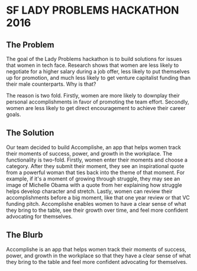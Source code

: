 # SF LADY PROBLEMS HACKATHON 2016

## The Problem

The goal of the Lady Problems hackathon is to build solutions for issues that women in tech face. Research shows that women are less likely to negotiate for a higher salary during a job offer, less likely to put themselves up for promotion, and much less likely to get venture capitalist funding than their male counterparts. Why is that?

The reason is two fold. Firstly, women are more likely to downplay their personal accomplishments in favor of promoting the team effort. Secondly, women are less likely to get direct encouragement to achieve their career goals.

## The Solution

Our team decided to build Accomplishe, an app that helps women track their moments of success, power, and growth in the workplace. The functionality is two-fold. Firstly, women enter their moments and choose a category. After they submit their moment, they see an inspirational quote from a powerful woman that ties back into the theme of that moment. For example, if it's a moment of growing through struggle, they may see an image of Michelle Obama with a quote from her explaining how struggle helps develop character and stretch. Lastly, women can review their accomplishments before a big moment, like that one year review or that VC funding pitch. Accomplishe enables women to have a clear sense of what they bring to the table, see their growth over time, and feel more confident advocating for themselves.

## The Blurb
Accomplishe is an app that helps women track their moments of success, power, and growth in the workplace so that they have a clear sense of what they bring to the table and feel more confident advocating for themselves. 